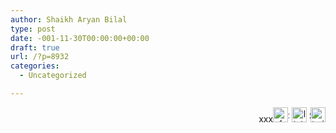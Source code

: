 ```yaml
---
author: Shaikh Aryan Bilal
type: post
date: -001-11-30T00:00:00+00:00
draft: true
url: /?p=8932
categories:
  - Uncategorized

---
```

<p style="text-align: right;">
  xxx<a href="https://www.facebook.com/zSpace3D"><img loading="lazy" class="size-full wp-image-8934 alignright" src="http://backbonecommunications.com/wp-content/uploads/2015/07/facebook-24x24.png" alt="facebook-24x24" width="24" height="24" /></a><img loading="lazy" class="size-full wp-image-8936 alignright" src="http://backbonecommunications.com/wp-content/uploads/2015/07/Screen-Shot-2015-07-17-at-10.50.22-AM.png" alt="Screen Shot 2015-07-17 at 10.50.22 AM" width="2" height="19" /> <a href="https://www.linkedin.com/company/zspace-3d"><img loading="lazy" class="size-full wp-image-8933 alignright" src="http://backbonecommunications.com/wp-content/uploads/2015/07/linkedin-24x24.png" alt="linkedin-24x24" width="24" height="24" /></a> <img loading="lazy" class="size-full wp-image-8936 alignright" src="http://backbonecommunications.com/wp-content/uploads/2015/07/Screen-Shot-2015-07-17-at-10.50.22-AM.png" alt="Screen Shot 2015-07-17 at 10.50.22 AM" width="2" height="19" /><a href="https://twitter.com/zspace"><img loading="lazy" class="size-full wp-image-8935 alignright" src="http://backbonecommunications.com/wp-content/uploads/2015/07/twitter-24x24.png" alt="twitter-24x24" width="24" height="24" /></a>
</p>